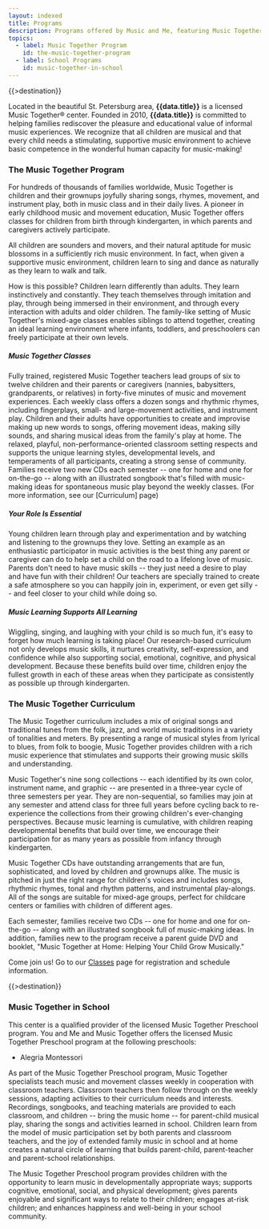 ```yaml
---
layout: indexed
title: Programs
description: Programs offered by Music and Me, featuring Music Together&reg; curricula
topics:
  - label: Music Together Program
    id: the-music-together-program
  - label: School Programs
    id: music-together-in-school
---
```


{{>destination}}

Located in the beautiful St. Petersburg area, __{{data.title}}__ is a
licensed Music Together&reg; center.  Founded in 2010,
__{{data.title}}__ is committed to helping families rediscover the
pleasure and educational value of informal music experiences. We
recognize that all children are musical and that every child needs a
stimulating, supportive music environment to achieve basic competence in
the wonderful human capacity for music-making!

### The Music Together Program

For hundreds of thousands of families worldwide, Music Together is
children and their grownups joyfully sharing songs, rhymes, movement,
and instrument play, both in music class and in their daily lives. A
pioneer in early childhood music and movement education, Music Together
offers classes for children from birth through kindergarten, in which
parents and caregivers actively participate.

All children are sounders and movers, and their natural aptitude for
music blossoms in a sufficiently rich music environment. In fact, when
given a supportive music environment, children learn to sing and dance
as naturally as they learn to walk and talk.

How is this possible? Children learn differently than adults.  They
learn instinctively and constantly. They teach themselves through
imitation and play, through being immersed in their environment, and
through every interaction with adults and older children. The
family-like setting of Music Together's mixed-age classes enables
siblings to attend together, creating an ideal learning environment
where infants, toddlers, and preschoolers can freely participate at
their own levels.

##### Music Together Classes

Fully trained, registered Music Together teachers lead groups of six to
twelve children and their parents or caregivers (nannies, babysitters,
grandparents, or relatives) in forty-five minutes of music and movement
experiences.  Each weekly class offers a dozen songs and rhythmic
rhymes, including fingerplays, small- and large-movement activities, and
instrument play.  Children and their adults have opportunities to create
and improvise making up new words to songs, offering movement ideas,
making silly sounds, and sharing musical ideas from the family's play at
home.  The relaxed, playful, non-performance-oriented classroom setting
respects and supports the unique learning styles, developmental levels,
and temperaments of all participants, creating a strong sense of
community.  Families receive two new CDs each semester -- one for home
and one for on-the-go -- along with an illustrated songbook that's
filled with music-making ideas for spontaneous music play beyond the
weekly classes.  (For more information, see our [Curriculum] page)

##### Your Role Is Essential

Young children learn through play and experimentation and by watching
and listening to the grownups they love. Setting an example as an
enthusiastic participator in music activities is the best thing any
parent or caregiver can do to help set a child on the road to a lifelong
love of music. Parents don't need to have music skills -- they just need
a desire to play and have fun with their children! Our teachers are
specially trained to create a safe atmosphere so you can happily join
in, experiment, or even get silly -- and feel closer to your child while
doing so.

##### Music Learning Supports All Learning

Wiggling, singing, and laughing with your child is so much fun, it's
easy to forget how much learning is taking place! Our research-based
curriculum not only develops music skills, it nurtures creativity,
self-expression, and confidence while also supporting social, emotional,
cognitive, and physical development. Because these benefits build over
time, children enjoy the fullest growth in each of these areas when they
participate as consistently as possible up through kindergarten.

### The Music Together Curriculum

The Music Together curriculum includes a mix of original songs and
traditional tunes from the folk, jazz, and world music traditions in a
variety of tonalities and meters. By presenting a range of musical
styles from lyrical to blues, from folk to boogie, Music Together
provides children with a rich music experience that stimulates and
supports their growing music skills and understanding.

Music Together's nine song collections -- each identified by its own
color, instrument name, and graphic -- are presented in a three-year
cycle of three semesters per year. They are non-sequential, so families
may join at any semester and attend class for three full years before
cycling back to re-experience the collections from their growing
children's ever-changing perspectives. Because music learning is
cumulative, with children reaping developmental benefits that build over
time, we encourage their participation for as many years as possible
from infancy through kindergarten.

Music Together CDs have outstanding arrangements that are fun,
sophisticated, and loved by children and grownups alike. The music is
pitched in just the right range for children's voices and includes
songs, rhythmic rhymes, tonal and rhythm patterns, and instrumental
play-alongs. All of the songs are suitable for mixed-age groups, perfect
for childcare centers or families with children of different ages.

Each semester, families receive two CDs -- one for home and one for
on-the-go -- along with an illustrated songbook full of music-making
ideas. In addition, families new to the program receive a parent guide
DVD and booklet, "Music Together at Home: Helping Your Child Grow
Musically."

Come join us! Go to our [Classes] page for registration and schedule
information.

{{>destination}}

### Music Together in School

This center is a qualified provider of the licensed Music Together
Preschool program.  You and Me and Music Together offers the licensed
Music Together Preschool program at the following preschools:

- Alegria Montessori

As part of the Music Together Preschool program, Music Together
specialists teach music and movement classes weekly in cooperation with
classroom teachers. Classroom teachers then follow through on the weekly
sessions, adapting activities to their curriculum needs and interests.
Recordings, songbooks, and teaching materials are provided to each
classroom, and children -- bring the music home -- for parent-child
musical play, sharing the songs and activities learned in school.
Children learn from the model of music participation set by both parents
and classroom teachers, and the joy of extended family music in school
and at home creates a natural circle of learning that builds
parent-child, parent-teacher and parent-school relationships.

The Music Together Preschool program provides children with the
opportunity to learn music in developmentally appropriate ways; supports
cognitive, emotional, social, and physical development; gives parents
enjoyable and significant ways to relate to their children; engages
at-risk children; and enhances happiness and well-being in your school
community.

[Classes]: /classes/

